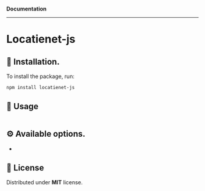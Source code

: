 **Documentation**

***

# Locatienet-js

## 🚀 Installation.

To install the package, run:

```sh
npm install locatienet-js
```

## 📖 Usage

```ts

```

## ⚙ Available options.

- 

## 📜 License

Distributed under **MIT** license.
